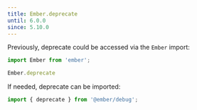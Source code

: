 ```yaml
---
title: Ember.deprecate
until: 6.0.0
since: 5.10.0
---
```



Previously, deprecate could be accessed via the `Ember` import:
```js
import Ember from 'ember';

Ember.deprecate
```

 If needed, deprecate can be imported:
```js
import { deprecate } from '@ember/debug';
```
